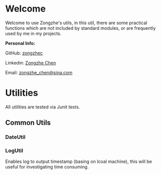 # Welcome
Welcome to use Zongzhe's utils, in this util, there are some practical functions which are not included by standard modules, or are frequently used by me in my projects.

**Personal Info:**

GitHub: [zongzhec](https://github.com/zongzhec)

Linkedin: [Zongzhe Chen](https://www.linkedin.com/in/zongzhe-chen-82a98a82/)

Email: [zongzhe_chen@sina.com](mailto:zongzhe_chen@sina.com)

# Utilities
All utilities are tested via Junit tests.
## Common Utils
### DateUtil
### LogUtil
Enables log to output timestamp (basing on lcoal machine), this will be useful for investigating time consuming. 

